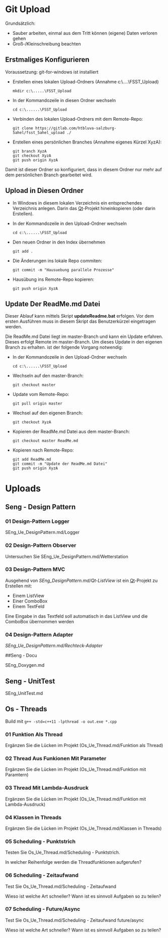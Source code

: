 # Git Upload

Grundsätzlich:

- Sauber arbeiten, einmal aus dem Tritt können (eigene) Daten verloren gehen
- Groß-/Kleinschreibung beachten

## Erstmaliges Konfigurieren

Voraussetzung: git-for-windows ist installiert

- Erstellen eines lokalen Upload-Ordners (Annahme c:\\….\\FSST_Upload)
  ```
  mkdir c:\.....\FSST_Upload
  ```
- In der Kommandozeile in diesen Ordner wechseln
  ```
  cd c:\......\FSST_Upload
  ```
- Verbinden des lokalen Upload-Ordners mit dem Remote-Repo:
  ```
  git clone https://gitlab.com/htbluva-salzburg-5ahel/fsst_5ahel_upload ./
  ```
- Erstellen eines persönlichen Branches (Annahme eigenes Kürzel XyzA):
  ```
  git branch XyzA
  git checkout XyzA
  git push origin XyzA
  ```

Damit ist dieser Ordner so konfiguriert, dass in diesem Ordner nur mehr auf dem persönlichen Branch gearbeitet wird.

## Upload in Diesen Ordner

- In Windows in diesem lokalen Verzeichnis ein entsprechendes Verzeichnis anlegen. Darin das [Qt](../../Cpp/Qt.md)-Projekt hineinkopieren (oder darin Erstellen).

- In der Kommandozeile in den Upload-Ordner wechseln

  ```
  cd c:\......\FSST_Upload
  ```

- Den neuen Ordner in den Index übernehmen

  ```
  git add .
  ```

- Die Änderungen ins lokale Repo commiten:

  ```
  git commit -m "Hausuebung parallele Prozesse"
  ```

- Hausübung ins Remote-Repo kopieren:

  ```
  git push origin XyzA
  ```

## Update Der ReadMe.md Datei

Dieser Ablauf kann mittels Skript **updateReadme.bat** erfolgen. Vor dem ersten Ausführen muss in diesem Skript das Benutzerkürzel eingetragen werden.

Die ReadMe.md Datei liegt im master-Branch und kann ein Update erfahren. Dieses erfolgt Remote im master-Branch. Um dieses Update in den eigenen Branch zu erhalten. ist der folgende Vorgang notwendig:

- In der Kommandozeile in den Upload-Ordner wechseln

  ```
  cd c:\......\FSST_Upload
  ```

- Wechseln auf den master-Branch:

  ```
  git checkout master
  ```

- Update vom Remote-Repo:

  ```
  git pull origin master
  ```

- Wechsel auf den eigenen Branch:

  ```
  git checkout XyzA
  ```

- Kopieren der ReadMe.md Datei aus dem master-Branch:

  ```
  git checkout master ReadMe.md
  ```

- Kopieren nach Remote-Repo:

  ```
  git add ReadMe.md
  git commit -m "Update der ReadMe.md Datei"
  git push origin XyzA
  ```

# Uploads

## Seng - Design Pattern

### 01 Design-Pattern Logger

SEng_Ue_DesignPattern.md/Logger

### 02 Design-Pattern Observer

Untersuchen Sie SEng_Ue_DesignPattern.md/Wetterstation

### 03 Design-Pattern MVC

Ausgehend von *SEng_DesignPattern.md/Qt-ListView* ist ein [Qt](../../Cpp/Qt.md)-Projekt zu Erstellen mit:

- Einem ListView
- Einer ComboBox
- Einem TextFeld

Eine Eingabe in das Textfeld soll automatisch in das ListView und die ComboBox übernommen werden

### 04 Design-Pattern Adapter

*SEng_Ue_DesignPattern.md/Rechteck-Adapter*

##Seng - Docu

SEng_Doxygen.md

## Seng - UnitTest

SEng_UnitTest.md

## Os - Threads

Build mit `g++ -std=c++11 -lpthread -o out.exe *.cpp`

### 01 Funktion Als Thread

Ergänzen Sie die Lücken im Projekt (Os_Ue_Thread.md/Funktion als Thread)

### 02 Thread Aus Funkionen Mit Parameter

Ergänzen Sie die Lücken im Projekt (Os_Ue_Thread.md/Funktion mit Paramtern)

### 03 Thread Mit Lambda-Ausdruck

Ergänzen Sie die Lücken im Projekt (Os_Ue_Thread.md/Funktion mit Lambda-Ausdruck)

### 04 Klassen in Threads

Ergänzen Sie die Lücken im Projekt (Os_Ue_Thread.md/Klassen in Threads)

### 05 Scheduling - Punktstrich

Testen Sie Os_Ue_Thread.md/Scheduling - Punktstrich.

In welcher Reihenfolge werden die Threadfunktionen aufgerufen?

### 06 Scheduling - Zeitaufwand

Test Sie Os_Ue_Thread.md/Scheduling - Zeitaufwand

Wieso ist welche Art schneller? Wann ist es sinnvoll Aufgaben so zu teilen?

### 07 Scheduling - Future/Async

Test Sie Os_Ue_Thread.md/Scheduling - Zeitaufwand future/async

Wieso ist welche Art schneller? Wann ist es sinnvoll Aufgaben so zu teilen?

